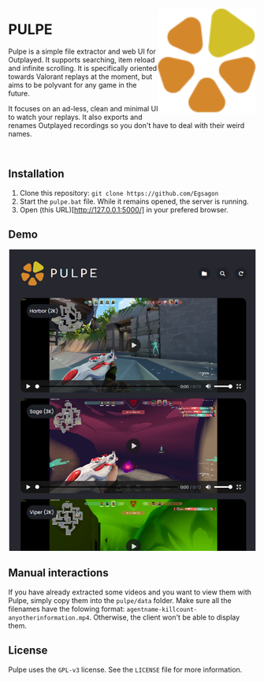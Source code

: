 <img src="https://raw.githubusercontent.com/Egsagon/pulpe/master/client/logo.svg?token=GHSAT0AAAAAACG2AQ6CGOYALWI5JI664PAOZKPOWDA"
       align="right"
       width="200px">

# PULPE

Pulpe is a simple file extractor and web UI for Outplayed. It supports searching, item reload and infinite scrolling.
It is specifically oriented towards Valorant replays at the moment, but aims to be polyvant for any game in the future.

It focuses on an ad-less, clean and minimal UI to watch your replays.
It also exports and renames Outplayed recordings so you don't have to deal with their weird names.

<br clear="right">

## Installation

1. Clone this repository: `git clone https://github.com/Egsagon`
2. Start the `pulpe.bat` file. While it remains opened, the server is running.
3. Open (this URL)[http://127.0.0.1:5000/] in your prefered browser.

## Demo

<p align="center">
<img src="https://github.com/Egsagon/pulpe/blob/15604a2d598a7c5887a3d6a83d7630c2e30aea07/demo.png" width="500px">
</p>

## Manual interactions

If you have already extracted some videos and you want to view them with Pulpe, simply copy them into the `pulpe/data` folder.
Make sure all the filenames have the folowing format: `agentname-killcount-anyotherinformation.mp4`. Otherwise, the client
won't be able to display them.

## License

Pulpe uses the `GPL-v3` license. See the `LICENSE` file for more information.
